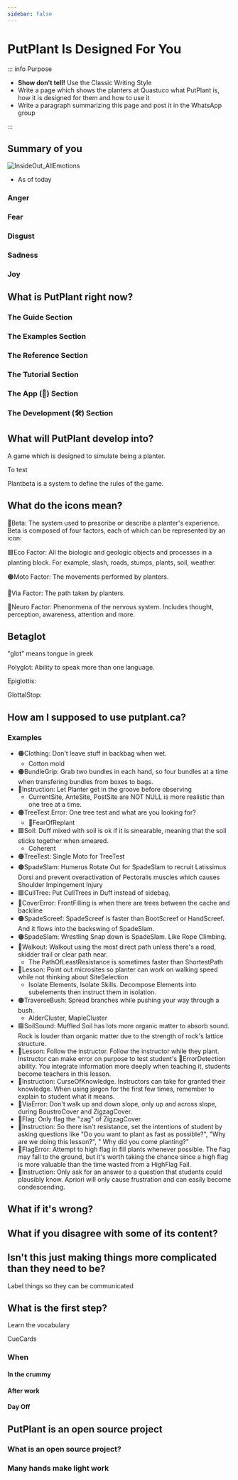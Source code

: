 ```yaml
---
sidebar: false
---
```


# PutPlant Is Designed For You

<!-- Expect to fail in some parts, show the sincerity and we will solve the problems together -->

::: info Purpose

- **Show don't tell!** Use the Classic Writing Style
- Write a page which shows the planters at Quastuco what PutPlant is, how it is designed for them and how to use it
- Write a paragraph summarizing this page and post it in the WhatsApp group

:::

## Summary of you

![InsideOut_AllEmotions](/InsideOut_AllEmotions.jpg)

- As of today

### Anger

### Fear

### Disgust

### Sadness

### Joy

## What is PutPlant right now?

### The Guide Section

### The Examples Section

### The Reference Section

### The Tutorial Section

### The App (🔷) Section

### The Development (🛠) Section

## What will PutPlant develop into?

A game which is designed to simulate being a planter.

To test

Plantbeta is a system to define the rules of the game.

## What do the icons mean?

🔷<beta>Beta</beta>: The system used to prescribe or describe a planter's experience. Beta is composed of four factors, each of which can be represented by an icon:

🟩<eco>Eco Factor</eco>: All the biologic and geologic objects and processes in a planting block. For example, slash, roads, stumps, plants, soil, weather.

🟠<moto>Moto Factor</moto>: The movements performed by planters.

🔻<via>Via Factor</via>: The path taken by planters.

💜<neuro>Neuro Factor</neuro>: Phenonmena of the nervous system. Includes thought, perception, awareness, attention and more.  

## Betaglot

"glot" means tongue in greek

Polyglot: Ability to speak more than one language.

Epiglottis:

GlottalStop: 


## How am I supposed to use putplant.ca?

### Examples

- 🟠<moto>Clothing</moto>: Don't leave stuff in backbag when wet.
    - Cotton mold
- 🟠<moto>BundleGrip</moto>: Grab two bundles in each hand, so four bundles at a time when transfering bundles from boxes to bags.
- 🔷<beta>Instruction</beta>: Let Planter get in the groove before observing
    - CurrentSite, AnteSite, PostSite are NOT NULL is more realistic than one tree at a time.
- 🟠<moto>TreeTest.Error</moto>: One tree test and what are you looking for?
    - 💜<neuro>FearOfReplant</neuro>
- 🟩<eco>Soil</eco>: Duff mixed with soil is ok if it is smearable, meaning that the soil sticks together when smeared.
    - Coherent
- 🟠<moto>TreeTest</moto>: Single Moto for TreeTest
- 🟠<moto>SpadeSlam</moto>: Humerus Rotate Out for SpadeSlam to recruit Latissimus Dorsi and prevent overactivation of Pectoralis muscles which causes Shoulder Impingement Injury
- 🟩<eco>CullTree</eco>: Put CullTrees in Duff instead of sidebag.
- 🔻<via>CoverError</via>: FrontFilling is when there are trees between the cache and backline
- 🟠<moto>SpadeScreef</moto>: SpadeScreef is faster than BootScreef or HandScreef. And it flows into the backswing of SpadeSlam.
- 🟠<moto>SpadeSlam</moto>: Wrestling Snap down is SpadeSlam. Like Rope Climbing.
- 🔻<via>Walkout</via>: Walkout using the most direct path unless there's a road, skidder trail or clear path near.
    - The PathOfLeastResistance is sometimes faster than ShortestPath
- 🔷<beta>Lesson</beta>: Point out microsites so planter can work on walking speed while not thinking about SiteSelection
    - Isolate Elements, Isolate Skills. Decompose Elements into subelements then instruct them in isolation.
- 🟠<moto>TraverseBush</moto>: Spread branches while pushing your way through a bush.
    - AlderCluster, MapleCluster
- 🟩<eco>SoilSound</eco>: Muffled Soil has lots more organic matter to absorb sound. Rock is louder than organic matter due to the strength of rock's lattice structure.
- 🔷<beta>Lesson</beta>: Follow the instructor. Follow the instructor while they plant. Instructor can make error on purpose to test student's 💜<neuro>ErrorDetection</neuro> ability. You integrate information more deeply when teaching it, students become teachers in this lesson.
- 🔷<beta>Instruction</beta>: CurseOfKnowledge. Instructors can take for granted their knowledge. When using jargon for the first few times, remember to explain to student what it means.
- 🔻<via>ViaError</via>: Don't walk up and down slope, only up and across slope, during BoustroCover and ZigzagCover.
- 🔻<via>Flag</via>: Only flag the "zag" of ZigzagCover.
- 🔷<beta>Instruction</beta>: So there isn't resistance, set the intentions of student by asking questions like "Do you want to plant as fast as possible?", "Why are we doing this lesson?", " Why did you come planting?"
- 🔻<via>FlagError</via>: Attempt to high flag in fill plants whenever possible. The flag may fall to the ground, but it's worth taking the chance since a high flag is more valuable than the time wasted from a HighFlag Fail.
- 🔷<beta>Instruction</beta>: Only ask for an answer to a question that students could plausibly know. Apriori will only cause frustration and can easily become condescending.

## What if it's wrong?

## What if you disagree with some of its content?

## Isn't this just making things more complicated than they need to be?

Label things so they can be communicated

## What is the first step?

Learn the vocabulary

CueCards

### When

#### In the crummy

#### After work

#### Day Off

## PutPlant is an open source project

### What is an open source project?

### Many hands make light work

